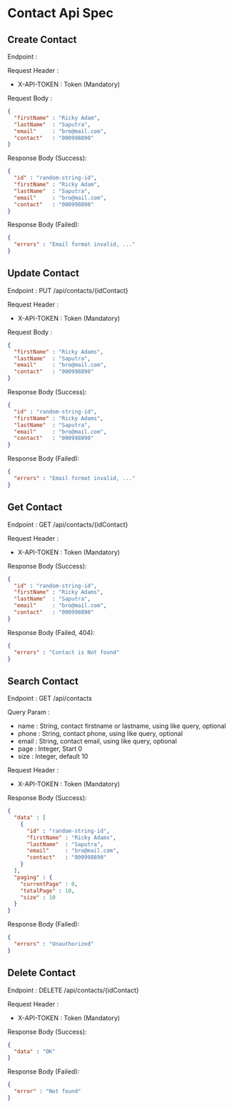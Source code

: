 # Contact Api Spec

## Create Contact

Endpoint : 

Request Header :

- X-API-TOKEN : Token (Mandatory)

Request Body :

```json
{
  "firstName" : "Ricky Adam",
  "lastName"  : "Saputra",
  "email"     : "bro@mail.com",
  "contact"   : "000998890"
}
```

Response Body (Success):

```json
{
  "id" : "random-string-id",
  "firstName" : "Ricky Adam",
  "lastName"  : "Saputra",
  "email"     : "bro@mail.com",
  "contact"   : "000998890"
}
```

Response Body (Failed):

```json
{
  "errors" : "Email format invalid, ..."
}
```

## Update Contact

Endpoint : PUT /api/contacts/{idContact}

Request Header :

- X-API-TOKEN : Token (Mandatory)

Request Body :

```json
{
  "firstName" : "Ricky Adams",
  "lastName"  : "Saputra",
  "email"     : "bro@mail.com",
  "contact"   : "000998890"
}
```

Response Body (Success):

```json
{
  "id" : "random-string-id",
  "firstName" : "Ricky Adams",
  "lastName"  : "Saputra",
  "email"     : "bro@mail.com",
  "contact"   : "000998890"
}
```

Response Body (Failed):

```json
{
  "errors" : "Email format invalid, ..."
}
```

## Get Contact

Endpoint : GET /api/contacts/{idContact}

Request Header :

- X-API-TOKEN : Token (Mandatory)

Response Body (Success):

```json
{
  "id" : "random-string-id",
  "firstName" : "Ricky Adams",
  "lastName"  : "Saputra",
  "email"     : "bro@mail.com",
  "contact"   : "000998890"
}
```

Response Body (Failed, 404):

```json
{
  "errors" : "Contact is Not found"
}
```

## Search Contact

Endpoint : GET /api/contacts

Query Param :

- name : String, contact firstname or lastname, using like query, optional
- phone : String, contact phone, using like query, optional
- email : String, contact email, using like query, optional
- page : Integer, Start 0
- size : Integer, default 10

Request Header :

- X-API-TOKEN : Token (Mandatory)

Response Body (Success):

```json
{
  "data" : [
    {
      "id" : "random-string-id",
      "firstName" : "Ricky Adams",
      "lastName"  : "Saputra",
      "email"     : "bro@mail.com",
      "contact"   : "000998890"
    }
  ],
  "paging" : {
    "currentPage" : 0,
    "totalPage" : 10,
    "size" : 10
  }
}
```

Response Body (Failed):

```json
{
  "errors" : "Unauthorized"
}
```

## Delete Contact

Endpoint : DELETE /api/contacts/{idContact}

Request Header :

- X-API-TOKEN : Token (Mandatory)

Response Body (Success):

```json
{
  "data" : "OK"
}
```

Response Body (Failed):

```json
{
  "error" : "Not found"
}

```